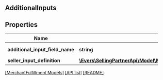 ## AdditionalInputs

## Properties

Name | Type | Description | Notes
------------ | ------------- | ------------- | -------------
**additional_input_field_name** | **string** | The field name. | [optional]
**seller_input_definition** | [**\Evers\SellingPartnerApi\Model\MerchantFulfillment\SellerInputDefinition**](SellerInputDefinition.md) |  | [optional]

[[MerchantFulfillment Models]](../) [[API list]](../../Api) [[README]](../../../README.md)
